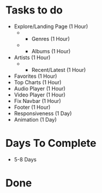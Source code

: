 Tasks to do
====================

* Explore/Landing Page (1 Hour)
    * * Genres (1 Hour)
  * * Albums (1 Hour)
* Artists (1 Hour)
    * * Recent/Latest (1 Hour)
* Favorites (1 Hour)
* Top Charts (1 Hour)
* Audio Player (1 Hour)
* Video Player (1 Hour)
* Fix Navbar (1 Hour)
* Footer (1 Hour)
* Responsiveness (1 Day)
* Animation (1 Day)

Days To Complete
=========

* 5-8 Days

Done
=====
